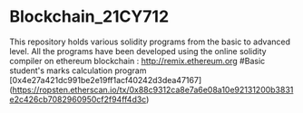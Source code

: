 # Blockchain_21CY712
This repository holds various solidity programs from the basic to advanced level.
All the programs have been developed using the online solidity compiler on ethereum blockchain : http://remix.ethereum.org
#Basic student's marks calculation program
[0x4e27a421dc991be2e19ff1acf40242d3dea47167]
(https://ropsten.etherscan.io/tx/0x88c9312ca8e7a6e08a10e92131200b3831e2c426cb7082960950cf2f94ff4d3c)
